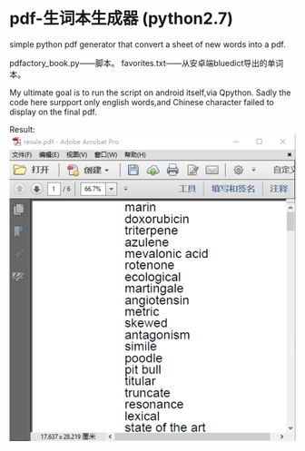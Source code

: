 # pdf-生词本生成器 (python2.7)
simple python pdf generator that convert a sheet of new words into a pdf.

pdfactory_book.py——脚本。
favorites.txt——从安卓端bluedict导出的单词本。

My ultimate goal is to run the script on android itself,via Qpython.
Sadly the code here surpport only english words,and Chinese character failed to display on the final pdf.

Result:
![image](https://github.com/KnIfER/pdf-/raw/master/screenshot/捕获.PNG)

